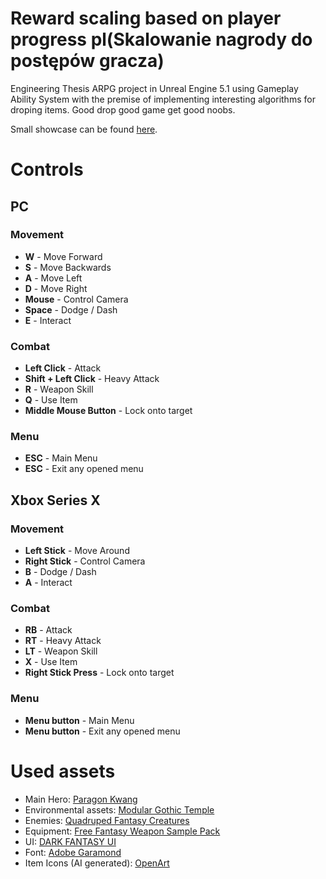# Reward scaling based on player progress pl(Skalowanie nagrody do postępów gracza)

Engineering Thesis ARPG project in Unreal Engine 5.1 using Gameplay Ability System with the premise of implementing interesting algorithms for droping items. Good drop good game get good noobs.

Small showcase can be found [here](https://www.youtube.com/watch?v=TOVTaAsnoBI). 

# Controls 
## PC


### Movement
- **W** - Move Forward
- **S** - Move Backwards
- **A** - Move Left
- **D** - Move Right
- **Mouse** - Control Camera
- **Space** - Dodge / Dash
- **E** - Interact

### Combat
- **Left Click** - Attack
- **Shift + Left Click** - Heavy Attack
- **R** - Weapon Skill
- **Q** - Use Item
- **Middle Mouse Button** - Lock onto target

### Menu
- **ESC** - Main Menu
- **ESC** - Exit any opened menu
  
## Xbox Series X

### Movement
- **Left Stick** - Move Around
- **Right Stick** - Control Camera
- **B** - Dodge / Dash
- **A** - Interact

### Combat
- **RB** - Attack
- **RT** - Heavy Attack
- **LT** - Weapon Skill
- **X** - Use Item
- **Right Stick Press** - Lock onto target

### Menu
- **Menu button** - Main Menu
- **Menu button** - Exit any opened menu

# Used assets
- Main Hero: [Paragon Kwang](https://www.unrealengine.com/marketplace/en-US/product/paragon-kwang)
- Environmental assets: [Modular Gothic Temple](https://www.unrealengine.com/marketplace/en-US/product/modular-gothic-temple-medieval-winter-snow)
- Enemies: [Quadruped Fantasy Creatures](https://www.unrealengine.com/marketplace/en-US/product/7f7775996f7442b187f6fa510ec9d289)
- Equipment: [Free Fantasy Weapon Sample Pack](https://www.unrealengine.com/marketplace/en-US/product/e4494c76c3b348aba7ef9b263a6dd496)
- UI: [DARK FANTASY UI](https://www.unrealengine.com/marketplace/en-US/product/dark-fantasy-ui)
- Font: [Adobe Garamond](https://fonts.adobe.com/fonts/adobe-garamond)
- Item Icons (AI generated): [OpenArt](https://openart.ai/)
 
